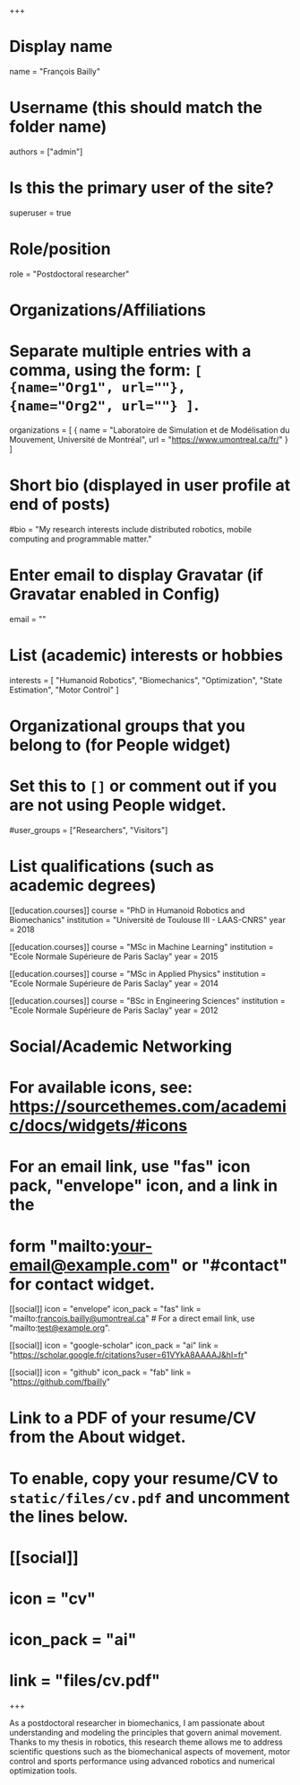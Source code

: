+++
# Display name
name = "François Bailly"

# Username (this should match the folder name)
authors = ["admin"]

# Is this the primary user of the site?
superuser = true

# Role/position
role = "Postdoctoral researcher"

# Organizations/Affiliations
#   Separate multiple entries with a comma, using the form: `[ {name="Org1", url=""}, {name="Org2", url=""} ]`.
organizations = [ { name = "Laboratoire de Simulation et de Modélisation du Mouvement, Université de Montréal", url = "https://www.umontreal.ca/fr/" } ]

# Short bio (displayed in user profile at end of posts)
#bio = "My research interests include distributed robotics, mobile computing and programmable matter."

# Enter email to display Gravatar (if Gravatar enabled in Config)
email = ""

# List (academic) interests or hobbies
interests = [
  "Humanoid Robotics",
  "Biomechanics",
  "Optimization",
  "State Estimation",
  "Motor Control"
]

# Organizational groups that you belong to (for People widget)
#   Set this to `[]` or comment out if you are not using People widget.
#user_groups = ["Researchers", "Visitors"]

# List qualifications (such as academic degrees)
[[education.courses]]
  course = "PhD in Humanoid Robotics and Biomechanics"
  institution = "Université de Toulouse III - LAAS-CNRS"
  year = 2018

[[education.courses]]
  course = "MSc in Machine Learning"
  institution = "Ecole Normale Supérieure de Paris Saclay"
  year = 2015

[[education.courses]]
  course = "MSc in Applied Physics"
  institution = "Ecole Normale Supérieure de Paris Saclay"
  year = 2014

[[education.courses]]
  course = "BSc in Engineering Sciences"
  institution = "Ecole Normale Supérieure de Paris Saclay"
  year = 2012

# Social/Academic Networking
# For available icons, see: https://sourcethemes.com/academic/docs/widgets/#icons
#   For an email link, use "fas" icon pack, "envelope" icon, and a link in the
#   form "mailto:your-email@example.com" or "#contact" for contact widget.

[[social]]
  icon = "envelope"
  icon_pack = "fas"
  link = "mailto:francois.bailly@umontreal.ca"  # For a direct email link, use "mailto:test@example.org".


[[social]]
  icon = "google-scholar"
  icon_pack = "ai"
  link = "https://scholar.google.fr/citations?user=61VYkA8AAAAJ&hl=fr"

[[social]]
  icon = "github"
  icon_pack = "fab"
  link = "https://github.com/fbailly"

# Link to a PDF of your resume/CV from the About widget.
# To enable, copy your resume/CV to `static/files/cv.pdf` and uncomment the lines below.
# [[social]]
#   icon = "cv"
#   icon_pack = "ai"
#   link = "files/cv.pdf"

+++

As a postdoctoral researcher in biomechanics, I am passionate about understanding and modeling the principles that govern animal movement. Thanks to my thesis in robotics, this research theme allows me to address scientific questions such as the biomechanical aspects of movement, motor control and sports performance using advanced robotics and numerical optimization tools.
 
